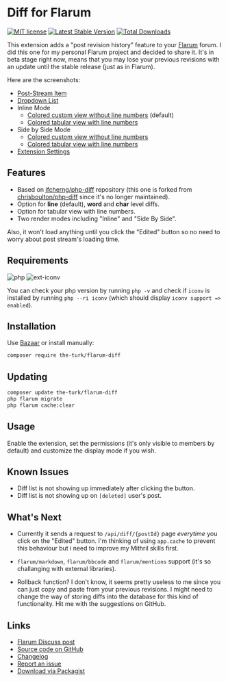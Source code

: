 # Diff for Flarum

[![MIT license](https://img.shields.io/badge/license-MIT-blue.svg)](https://github.com/the-turk/flarum-diff/blob/master/LICENSE) [![Latest Stable Version](https://img.shields.io/packagist/v/the-turk/flarum-diff.svg)](https://packagist.org/packages/the-turk/flarum-diff) [![Total Downloads](https://img.shields.io/packagist/dt/the-turk/flarum-diff.svg)](https://packagist.org/packages/the-turk/flarum-diff)

This extension adds a "post revision history" feature to your [Flarum](https://github.com/flarum) forum. I did this one for my personal Flarum project and decided to share it. It's in beta stage right now, means that you may lose your previous revisions with an update until the stable release (just as in Flarum).

Here are the screenshots:

- [Post-Stream Item](https://i.ibb.co/3FNX48x/post-Stream-Item.png)
- [Dropdown List](https://i.ibb.co/hgBMpdy/Dropdown.png)
- Inline Mode
  - [Colored custom view without line numbers](https://i.ibb.co/3vfbtYT/custom-Inline.png) (default)
  - [Colored tabular view with line numbers](https://i.ibb.co/qJVQBpm/tabular-Inline.png)
- Side by Side Mode
  - [Colored custom view without line numbers](https://i.ibb.co/Hp0rDGW/thennnn.png)
  - [Colored tabular view with line numbers](https://i.ibb.co/d6WkMm3/tabular-Side-By-Side.png)
- [Extension Settings](https://i.ibb.co/6JtMcfL/ext-Settings.png)

## Features

- Based on [jfcherng/php-diff](https://github.com/jfcherng/php-diff) repository (this one is forked from [chrisboulton/php-diff](https://github.com/chrisboulton/php-diff) since it's no longer maintained).
- Option for **line** (default), **word** and **char** level diffs.
- Option for tabular view with line numbers.
- Two render modes including "Inline" and "Side By Side".

Also, it won't load anything until you click the "Edited" button so no need to worry about post stream's loading time.

## Requirements

![php](https://img.shields.io/badge/php-%5E7.1.3-blue?style=flat-square)
![ext-iconv](https://img.shields.io/badge/ext-iconv-brightgreen?style=flat-square)

You can check your php version by running `php -v` and check if `iconv` is installed by running `php --ri iconv` (which should display `iconv support => enabled`).

## Installation

Use [Bazaar](https://discuss.flarum.org/d/5151) or install manually:

```bash
composer require the-turk/flarum-diff
```

## Updating

```bash
composer update the-turk/flarum-diff
php flarum migrate
php flarum cache:clear
```

## Usage

Enable the extension, set the permissions (it's only visible to members by default) and customize the display mode if you wish.

## Known Issues

- Diff list is not showing up immediately after clicking the button.
- Diff list is not showing up on `[deleted]` user's post.

## What's Next

- Currently it sends a request to `/api/diff/{postId}` page _everytime_ you click on the "Edited" button. I'm thinking of using `app.cache` to prevent this behaviour but i need to improve my Mithril skills first.

- `flarum/markdown`, `flarum/bbcode` and `flarum/mentions` support (it's so challanging with external libraries).

- Rollback function? I don't know, it seems pretty useless to me since you can just copy and paste from your previous revisions. I might need to change the way of storing diffs into the database for this kind of functionality. Hit me with the suggestions on GitHub.

## Links

- [Flarum Discuss post](https://discuss.flarum.org/)
- [Source code on GitHub](https://github.com/the-turk/flarum-diff)
- [Changelog](https://github.com/the-turk/flarum-diff/blob/master/CHANGELOG.md)
- [Report an issue](https://github.com/the-turk/flarum-diff/issues)
- [Download via Packagist](https://packagist.org/packages/the-turk/flarum-diff)
